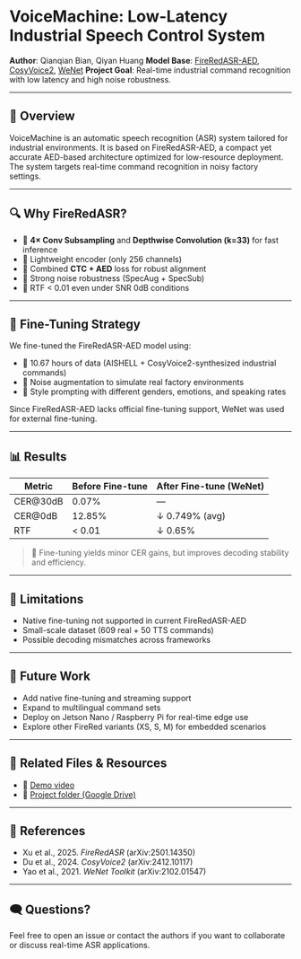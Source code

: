 # VoiceMachine: Low-Latency Industrial Speech Control System

**Author**: Qianqian Bian, Qiyan Huang 
**Model Base**: 
[FireRedASR-AED](https://arxiv.org/abs/2501.14350), [CosyVoice2](https://arxiv.org/abs/2412.10117), [WeNet](https://arxiv.org/abs/2102.01547)
**Project Goal**: Real-time industrial command recognition with low latency and high noise robustness.

---

## 🔧 Overview

VoiceMachine is an automatic speech recognition (ASR) system tailored for industrial environments. It is based on FireRedASR-AED, a compact yet accurate AED-based architecture optimized for low-resource deployment. The system targets real-time command recognition in noisy factory settings.

---

## 🔍 Why FireRedASR?

- 🔹 **4× Conv Subsampling** and **Depthwise Convolution (k=33)** for fast inference  
- 🔹 Lightweight encoder (only 256 channels)  
- 🔹 Combined **CTC + AED** loss for robust alignment  
- 🔹 Strong noise robustness (SpecAug + SpecSub)  
- 🔹 RTF < 0.01 even under SNR 0dB conditions  

---

## 🧪 Fine-Tuning Strategy

We fine-tuned the FireRedASR-AED model using:

- 🔸 10.67 hours of data (AISHELL + CosyVoice2-synthesized industrial commands)  
- 🔸 Noise augmentation to simulate real factory environments  
- 🔸 Style prompting with different genders, emotions, and speaking rates

Since FireRedASR-AED lacks official fine-tuning support, WeNet was used for external fine-tuning.

---

## 📊 Results

| Metric     | Before Fine-tune | After Fine-tune (WeNet) |
|------------|------------------|--------------------------|
| CER@30dB   | 0.07%            | —                        |
| CER@0dB    | 12.85%           | ↓ 0.749% (avg)           |
| RTF        | < 0.01           | ↓ 0.65%                  |

> 🔧 Fine-tuning yields minor CER gains, but improves decoding stability and efficiency.

---

## 🚧 Limitations

- Native fine-tuning not supported in current FireRedASR-AED  
- Small-scale dataset (609 real + 50 TTS commands)  
- Possible decoding mismatches across frameworks

---

## 📌 Future Work

- Add native fine-tuning and streaming support  
- Expand to multilingual command sets  
- Deploy on Jetson Nano / Raspberry Pi for real-time edge use  
- Explore other FireRed variants (XS, S, M) for embedded scenarios

---

## 📁 Related Files & Resources

- 🔗 [Demo video](https://www.bilibili.com/video/BV1yt4y1t7Cw)  
- 🔗 [Project folder (Google Drive)](https://drive.google.com/drive/folders/1KTQJWhg_LmAbjR2zfI2R1U0tp1Fufbaj?usp=drive_link)

---

## 📄 References

- Xu et al., 2025. *FireRedASR* (arXiv:2501.14350)  
- Du et al., 2024. *CosyVoice2* (arXiv:2412.10117)  
- Yao et al., 2021. *WeNet Toolkit* (arXiv:2102.01547)  

---

## 🗨️ Questions?

Feel free to open an issue or contact the authors if you want to collaborate or discuss real-time ASR applications.
